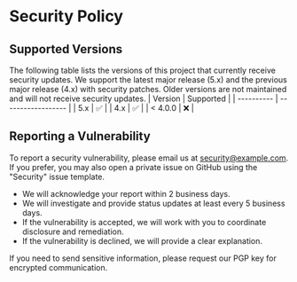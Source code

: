 # Security Policy

## Supported Versions

The following table lists the versions of this project that currently receive security updates. We support the latest major release (5.x) and the previous major release (4.x) with security patches. Older versions are not maintained and will not receive security updates.
| Version    | Supported          |
| ---------- | ------------------ |
| 5.x        | :white_check_mark: |
| 4.x        | :white_check_mark: |
| < 4.0.0    | :x:                |

## Reporting a Vulnerability

To report a security vulnerability, please email us at [security@example.com](mailto:security@example.com). If you prefer, you may also open a private issue on GitHub using the "Security" issue template.

- We will acknowledge your report within 2 business days.
- We will investigate and provide status updates at least every 5 business days.
- If the vulnerability is accepted, we will work with you to coordinate disclosure and remediation.
- If the vulnerability is declined, we will provide a clear explanation.

If you need to send sensitive information, please request our PGP key for encrypted communication.
